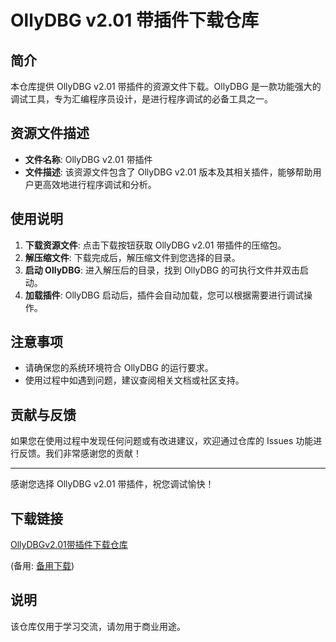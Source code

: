 # OllyDBG v2.01 带插件下载仓库

## 简介

本仓库提供 OllyDBG v2.01 带插件的资源文件下载。OllyDBG 是一款功能强大的调试工具，专为汇编程序员设计，是进行程序调试的必备工具之一。

## 资源文件描述

- **文件名称**: OllyDBG v2.01 带插件
- **文件描述**: 该资源文件包含了 OllyDBG v2.01 版本及其相关插件，能够帮助用户更高效地进行程序调试和分析。

## 使用说明

1. **下载资源文件**: 点击下载按钮获取 OllyDBG v2.01 带插件的压缩包。
2. **解压缩文件**: 下载完成后，解压缩文件到您选择的目录。
3. **启动 OllyDBG**: 进入解压后的目录，找到 OllyDBG 的可执行文件并双击启动。
4. **加载插件**: OllyDBG 启动后，插件会自动加载，您可以根据需要进行调试操作。

## 注意事项

- 请确保您的系统环境符合 OllyDBG 的运行要求。
- 使用过程中如遇到问题，建议查阅相关文档或社区支持。

## 贡献与反馈

如果您在使用过程中发现任何问题或有改进建议，欢迎通过仓库的 Issues 功能进行反馈。我们非常感谢您的贡献！

---

感谢您选择 OllyDBG v2.01 带插件，祝您调试愉快！

## 下载链接
[OllyDBGv2.01带插件下载仓库](https://pan.quark.cn/s/0442cf028d2c) 

(备用: [备用下载](https://pan.baidu.com/s/1szPRdMRcb9fsrZKH1_IRsA?pwd=1234))

## 说明

该仓库仅用于学习交流，请勿用于商业用途。
